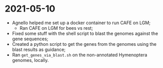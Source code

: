 # 2021-05-10

- Agnello helped me set up a docker container to run CAFE on LGM;
	- Ran CAFE on LGM for bees vs rest;
- Fixed some stuff with the shell script to blast the genomes against the gene sequences;
- Created a python script to get the genes from the genomes using the blast results as guidance;
- Ran `get_genes_via_blast.sh` on the non-annotated Hymenoptera genomes, locally.